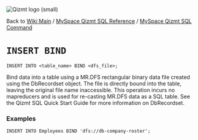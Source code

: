 <a href='Hidden comment: Image:'></a><img src='http://qizmt.googlecode.com/svn/wiki/images/Qizmt_logo_small.png' alt='Qizmt logo (small)' />

Back to <a href='Hidden comment: Link:'></a>[Wiki Main](Main.md) / [MySpace Qizmt SQL Reference](MySpaceQizmtSQLReference.md) / [MySpace Qizmt SQL Command](MySpaceQizmtSQLReferenceCommand.md)


# `INSERT BIND` #

```
INSERT INTO <table_name> BIND <dfs_file>;
```


Bind data into a table using a MR.DFS rectangular binary data file created using the DbRecordset object. The file is directly bound into the table, leaving the original file name inaccessible. This operation incurs no mapreducers and is used for re-casting MR.DFS data as a SQL table. See the Qizmt SQL Quick Start Guide for more information on DbRecordset.

### Examples ###

```
INSERT INTO Employees BIND 'dfs://db-company-roster';
```



